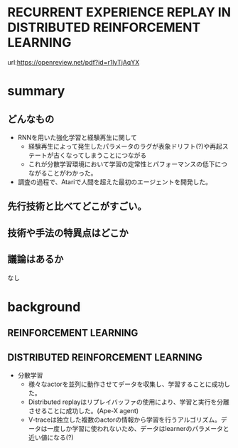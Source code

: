 # RECURRENT EXPERIENCE REPLAY IN DISTRIBUTED REINFORCEMENT LEARNING
url:https://openreview.net/pdf?id=r1lyTjAqYX

# summary  
## どんなもの  
- RNNを用いた強化学習と経験再生に関して
    - 経験再生によって発生したパラメータのラグが表象ドリフト(?)や再起ステートが古くなってしまうことにつながる
    - これが分散学習環境において学習の定常性とパフォーマンスの低下につながることがわかった。
- 調査の過程で、Atariで人間を超えた最初のエージェントを開発した。

## 先行技術と比べてどこがすごい。


## 技術や手法の特異点はどこか  


## 議論はあるか  
なし

# background
## REINFORCEMENT LEARNING  
## DISTRIBUTED REINFORCEMENT LEARNING  
- 分散学習
    - 様々なactorを並列に動作させてデータを収集し、学習することに成功した。
    - Distributed replayはリプレイバッファの使用により、学習と実行を分離させることに成功した。(Ape-X agent)
    - V-traceは独立した複数のactorの情報から学習を行うアルゴリズム。データは一度しか学習に使われないため、データはlearnerのパラメータと近い値になる(?)


